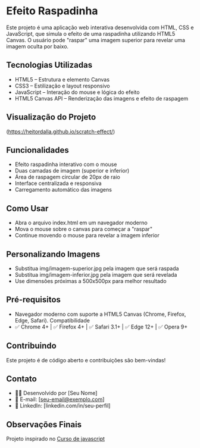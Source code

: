 # Efeito Raspadinha
Este projeto é uma aplicação web interativa desenvolvida com HTML, CSS e JavaScript, que simula o efeito de uma raspadinha utilizando HTML5 Canvas. O usuário pode "raspar" uma imagem superior para revelar uma imagem oculta por baixo.

## Tecnologias Utilizadas
- HTML5 – Estrutura e elemento Canvas
- CSS3 – Estilização e layout responsivo
- JavaScript – Interação do mouse e lógica do efeito
- HTML5 Canvas API – Renderização das imagens e efeito de raspagem

## Visualização do Projeto
(https://heitordalla.github.io/scratch-effect/)

## Funcionalidades
- Efeito raspadinha interativo com o mouse
- Duas camadas de imagem (superior e inferior)
- Área de raspagem circular de 20px de raio
- Interface centralizada e responsiva
- Carregamento automático das imagens

## Como Usar
- Abra o arquivo index.html em um navegador moderno
- Mova o mouse sobre o canvas para começar a "raspar"
- Continue movendo o mouse para revelar a imagem inferior

## Personalizando Imagens
- Substitua img/imagem-superior.jpg pela imagem que será raspada
- Substitua img/imagem-inferior.jpg pela imagem que será revelada
- Use dimensões próximas a 500x500px para melhor resultado

## Pré-requisitos
- Navegador moderno com suporte a HTML5 Canvas (Chrome, Firefox, Edge, Safari).
Compatibilidade
- ✅ Chrome 4+ | ✅ Firefox 4+ | ✅ Safari 3.1+ | ✅ Edge 12+ | ✅ Opera 9+

## Contribuindo
Este projeto é de código aberto e contribuições são bem-vindas!

## Contato
- 👨‍💼 Desenvolvido por [Seu Nome]
- 📧 E-mail: [seu-email@exemplo.com]
- 💼 LinkedIn: [linkedin.com/in/seu-perfil]

## Observações Finais
Projeto inspirado no <a href="https://www.udemy.com/course/curso-de-javascript-html-e-css-projetos-reais/">Curso de javascript</a>
